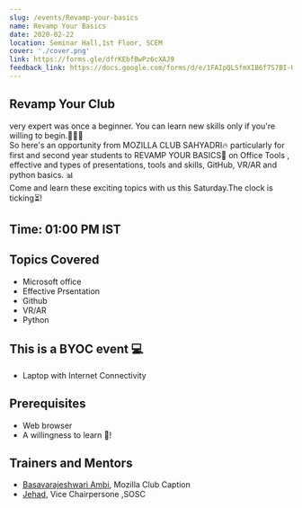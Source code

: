 ```yaml
---
slug: /events/Revamp-your-basics
name: Revamp Your Basics
date: 2020-02-22
location: Seminar Hall,1st Floor, SCEM
cover: './cover.png'
link: https://forms.gle/dfrKEbfBwPz6cXAJ9
feedback_link: https://docs.google.com/forms/d/e/1FAIpQLSfmXIB6f7S7BI-UIv5PtgR05egCCuLuSjEwEooD1ZIjwGs-6Q/viewform?usp=sf_link
---
```

## Revamp Your Club
very expert was once a beginner. You can learn new skills only if you're willing to begin.👩🏻‍💻<br>
So here's an opportunity from MOZILLA CLUB SAHYADRI🔥 particularly for first and second year students to REVAMP YOUR BASICS🔋 on Office Tools , effective and types of presentations, tools and skills, GitHub, VR/AR and python basics. 📊<br>
Come and learn these exciting topics with us this Saturday.The clock is ticking⏳! 
## Time: 01:00 PM IST

## Topics Covered
- Microsoft office 
- Effective Prsentation
- Github
- VR/AR 
- Python 

## This is a BYOC event 💻
- Laptop with Internet Connectivity

## Prerequisites
- Web browser
- A willingness to learn 💚!

## Trainers and Mentors
- [Basavarajeshwari Ambi](https://github.com/Basavarajeshwari-Ambi), Mozilla Club Caption
- [Jehad](https://github.com/imhighoncoffee), Vice Chairpersone ,SOSC

